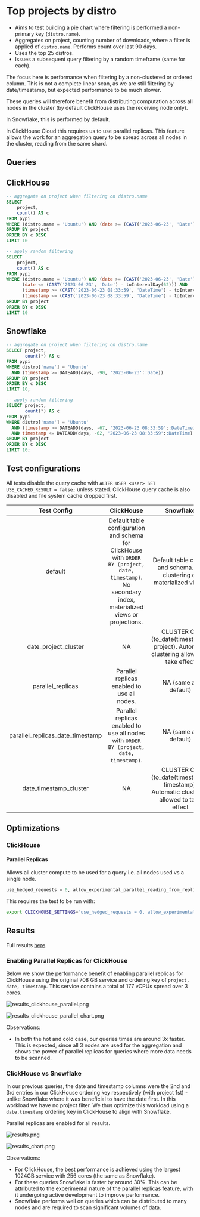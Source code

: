 # Top projects by distro

- Aims to test building a pie chart where filtering is performed a non-primary key (`distro.name`).
- Aggregates on project, counting number of downloads, where a filter is applied of `distro.name`. Performs count over last 90 days.
- Uses the top 25 distros.
- Issues a subsequent query filtering by a random timeframe (same for each).

The focus here is performance when filtering by a non-clustered or ordered column. This is not a complete linear scan, as we are still filtering by date/timestamp, but expected performance to be much slower. 

These queries will therefore benefit from distributing computation across all nodes in the cluster (by default ClickHouse uses the receiving node only). 

In Snowflake, this is performed by default. 

In ClickHouse Cloud this requires us to use parallel replicas. This feature allows the work for an aggregation query to be spread across all nodes in the cluster, reading from the same shard. 

## Queries 

## ClickHouse

```sql
-- aggregate on project when filtering on distro.name
SELECT
    project,
    count() AS c
FROM pypi
WHERE (distro.name = 'Ubuntu') AND (date >= (CAST('2023-06-23', 'Date') - toIntervalDay(90)))
GROUP BY project
ORDER BY c DESC
LIMIT 10

-- apply random filtering
SELECT
    project,
    count() AS c
FROM pypi
WHERE (distro.name = 'Ubuntu') AND (date >= (CAST('2023-06-23', 'Date') - toIntervalDay(67))) AND 
      (date <= (CAST('2023-06-23', 'Date') - toIntervalDay(62))) AND 
      (timestamp >= (CAST('2023-06-23 08:33:59', 'DateTime') - toIntervalDay(67))) AND 
      (timestamp <= (CAST('2023-06-23 08:33:59', 'DateTime') - toIntervalDay(62)))
GROUP BY project
ORDER BY c DESC
LIMIT 10
```


## Snowflake

```sql
-- aggregate on project when filtering on distro.name
SELECT project,
       count(*) AS c
FROM pypi
WHERE distro['name'] = 'Ubuntu'
  AND (timestamp >= DATEADD(days, -90, '2023-06-23'::Date))
GROUP BY project
ORDER BY c DESC
LIMIT 10;

-- apply random filtering
SELECT project,
       count(*) AS c
FROM pypi
WHERE distro['name'] = 'Ubuntu'
  AND (timestamp >= DATEADD(days, -67, '2023-06-23 08:33:59'::DateTime))
  AND timestamp <= DATEADD(days, -62, '2023-06-23 08:33:59'::DateTime)
GROUP BY project
ORDER BY c DESC
LIMIT 10;
```

## Test configurations

All tests disable the query cache with `ALTER USER <user> SET USE_CACHED_RESULT = false;` unless stated. ClickHouse query cache is also disabled and file system cache dropped first.

|           Test Config            |                                                                        ClickHouse                                                                         |                                        Snowflake                                        |
|:--------------------------------:|:---------------------------------------------------------------------------------------------------------------------------------------------------------:|:---------------------------------------------------------------------------------------:|
|             default              | Default table configuration and schema for ClickHouse with  `ORDER BY (project, date, timestamp)`. No secondary index, materialized views or projections. |          Default table config and schema. No clustering or materialized views.          |
|       date_project_cluster       |                                                                            NA                                                                             |  CLUSTER ON (to_date(timestamp), project). Automatic clustering allowed to take effect  |
|        parallel_replicas         |                                                        Parallel replicas enabled to use all nodes.                                                        |                                  NA (same as default)                                   |
| parallel_replicas_date_timestamp |                                  Parallel replicas enabled to use all nodes with  `ORDER BY (project, date, timestamp)`.                                  |                                  NA (same as default)                                   |
|      date_timestamp_cluster      |                                                                            NA                                                                             | CLUSTER ON (to_date(timestamp), timestamp). Automatic clustering allowed to take effect |

## Optimizations

### ClickHouse

#### Parallel Replicas

Allows all cluster compute to be used for a query i.e. all nodes used vs a single node.

```sql
use_hedged_requests = 0, allow_experimental_parallel_reading_from_replicas = 1, max_parallel_replicas = 100, parallel_replicas_single_task_marks_count_multiplier = 5;
```

This requires the test to be run with:

```bash
export CLICKHOUSE_SETTINGS="use_hedged_requests = 0, allow_experimental_parallel_reading_from_replicas = 1, max_parallel_replicas = 100, parallel_replicas_single_task_marks_count_multiplier = 5;"
```

## Results

Full results [here](./index.html).

### Enabling Parallel Replicas for ClickHouse
Below we show the performance benefit of enabling parallel replicas for ClickHouse using the original 708 GB service and ordering key of `project, date, timestamp`. This service contains a total of 177 vCPUs spread over 3 cores.

![results_clickhouse_parallel.png](results_clickhouse_parallel.png)

![results_clickhouse_parallel_chart.png](results_clickhouse_parallel_chart.png)

Observations:

- In both the hot and cold case, our queries times are around 3x faster. This is expected, since all 3 nodes are used for the aggregation and shows the power of parallel replicas for queries where more data needs to be scanned.

### ClickHouse vs Snowflake

In our previous queries, the date and timestamp columns were the 2nd and 3rd entries in our ClickHouse ordering key respectively (with project 1st) - unlike Snowflake where it was beneficial to have the date first. In this workload we have no project filter. We thus optimize this workload using a `date,timestamp` ordering key in ClickHouse to align with Snowflake. 

Parallel replicas are enabled for all results.

![results.png](results.png)

![results_chart.png](results_chart.png)

Observations:

- For ClickHouse, the best performance is achieved using the largest 1024GB service with 256 cores (the same as Snowflake). 
- For these queries Snowflake is faster by around 30%. This can be attributed to the experimental nature of the parallel replicas feature, with it undergoing active development to improve performance. 
- Snowflake performs well on queries which can be distributed to many nodes and are required to scan significant volumes of data.
